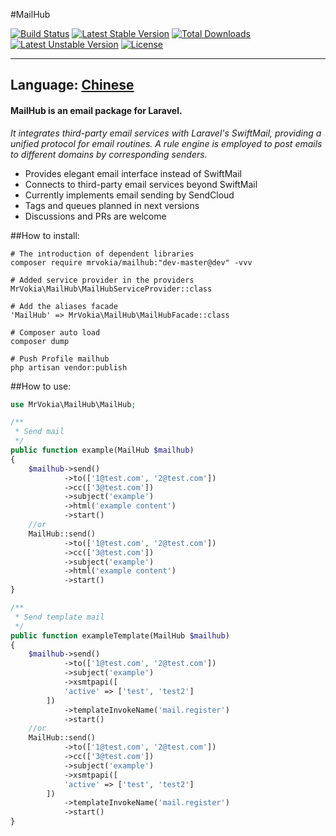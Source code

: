 #MailHub

[![Build Status](https://travis-ci.org/MrVokia/MailHub.svg?branch=master)](https://travis-ci.org/MrVokia/MailHub)
[![Latest Stable Version](https://poser.pugx.org/mrvokia/mailhub/v/stable)](https://packagist.org/packages/mrvokia/mailhub) [![Total Downloads](https://poser.pugx.org/mrvokia/mailhub/downloads)](https://packagist.org/packages/mrvokia/mailhub) [![Latest Unstable Version](https://poser.pugx.org/mrvokia/mailhub/v/unstable)](https://packagist.org/packages/mrvokia/mailhub) [![License](https://poser.pugx.org/mrvokia/mailhub/license)](https://packagist.org/packages/mrvokia/mailhub)

---
Language: [Chinese](https://github.com/MrVokia/MailHub/edit/master/README_CN.MD)
---

#### MailHub is an email package for Laravel.

*It integrates third-party email services with Laravel's SwiftMail, providing a unified protocol for email routines.
A rule engine is employed to post emails to different domains by corresponding senders.*

+ Provides elegant email interface instead of SwiftMail
+ Connects to third-party email services beyond SwiftMail
+ Currently implements email sending by SendCloud
+ Tags and queues planned in next versions
+ Discussions and PRs are welcome



##How to install:

	# The introduction of dependent libraries
	composer require mrvokia/mailhub:"dev-master@dev" -vvv
	
	# Added service provider in the providers
	MrVokia\MailHub\MailHubServiceProvider::class
	
	# Add the aliases facade
	'MailHub' => MrVokia\MailHub\MailHubFacade::class
	
	# Composer auto load
	composer dump

	# Push Profile mailhub
	php artisan vendor:publish


##How to use:

```php
use MrVokia\MailHub\MailHub;

/**
 * Send mail
 */
public function example(MailHub $mailhub)
{
	$mailhub->send()
        	->to(['1@test.com', '2@test.com'])
        	->cc(['3@test.com'])
        	->subject('example')
        	->html('example content')
        	->start()
	//or
	MailHub::send()
			->to(['1@test.com', '2@test.com'])
			->cc(['3@test.com'])
			->subject('example')
			->html('example content')
			->start()
}

/**
 * Send template mail
 */
public function exampleTemplate(MailHub $mailhub)
{
	$mailhub->send()
        	->to(['1@test.com', '2@test.com'])
        	->subject('example')
        	->xsmtpapi([
			'active' => ['test', 'test2']
		])
        	->templateInvokeName('mail.register')
        	->start()
	//or
	MailHub::send()
       		->to(['1@test.com', '2@test.com'])
       		->cc(['3@test.com'])
       		->subject('example')
        	->xsmtpapi([
			'active' => ['test', 'test2']
		])
        	->templateInvokeName('mail.register')
       		->start()
}
```	
